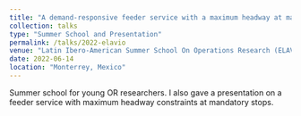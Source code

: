 ```yaml
---
title: "A demand-responsive feeder service with a maximum headway at mandatory stops"
collection: talks
type: "Summer School and Presentation"
permalink: /talks/2022-elavio
venue: "Latin Ibero-American Summer School On Operations Research (ELAVIO 2022)"
date: 2022-06-14
location: "Monterrey, Mexico"
---
```


Summer school for young OR researchers. I also gave a presentation on a feeder service with maximum headway constraints at mandatory stops.
